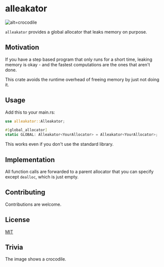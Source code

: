 # alleakator

![alt=crocodile](https://images.emojiterra.com/google/android-pie/128px/1f40a.png)

`alleakator` provides a global allocator that leaks memory on purpose.

## Motivation

If you have a step based program that only runs for a short time, leaking memory is okay - and the fastest computations are the ones that aren't done.

This crate avoids the runtime overhead of freeing memory by just not doing it.

## Usage

Add this to your main.rs:

```rust
use alleakator::Alleakator;

#[global_allocator]
static GLOBAL: Alleakator<YourAllocator> = Alleakator<YourAllocator>;
```

This works even if you don't use the standard library.

## Implementation

All function calls are forwarded to a parent allocator that you can specify except `dealloc`, which is just empty.

## Contributing

Contributions are welcome.

## License

[MIT](https://choosealicense.com/licenses/mit/)

## Trivia

The image shows a crocodile.
